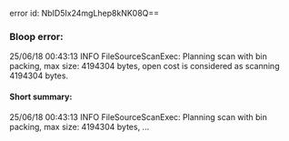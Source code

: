 error id: NbID5Ix24mgLhep8kNK08Q==
### Bloop error:

25/06/18 00:43:13 INFO FileSourceScanExec: Planning scan with bin packing, max size: 4194304 bytes, open cost is considered as scanning 4194304 bytes.
#### Short summary: 

25/06/18 00:43:13 INFO FileSourceScanExec: Planning scan with bin packing, max size: 4194304 bytes, ...